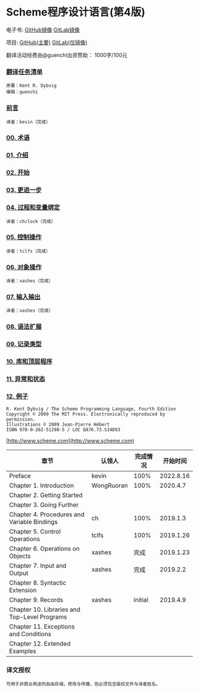 # Scheme程序设计语言(第4版)

电子书: [GitHub镜像](https://guenchi.github.io/TSPL) [GitLab镜像](https://guenchi.gitlab.io/TSPL)

项目: [GitHub(主要)](https://github.com/guenchi/TSPL) [GitLab(仅镜像)](https://gitlab.com/guenchi/TSPL)

翻译活动经费由@guenchi出资赞助： 1000字/100元

### [翻译任务清单](https://github.com/guenchi/TSPL/blob/master/work.md)

```
原著：Kent R. Dybvig
编辑：guenchi
```

### [前言](Perface.md)

```
译者：kevin（完成）
```

### [00. 术语](00.Terminology.md)

### [01. 介绍](01.Introduction.md)

### [02. 开始](02.GettingStarted.md)

### [03. 更进一步](03.GoingFurther.md)

### [04. 过程和变量绑定](04.ProceduresAndVariableBindings.md)

```
译者：chclock（完成）
```

### [05. 控制操作](05.ControlOperations.md)

```
译者：tclfs（完成）
```

### [06. 对象操作](06.OperationsOnObjects.md)

```
译者：xashes（完成）
```

### [07. 输入输出](07.InputAndOutput.md)

```
译者：xashes（完成）
```

### [08. 语法扩展](08.SyntacticExtension.md)

### [09. 记录类型](09.Records.md)

### [10. 库和顶层程序](10.LibrariesAndTop-LevelPrograms.md)

### [11. 异常和状态](11.ExceptionsAndConditions.md)

### [12. 例子](12.ExtendedExamples.md)


```
R. Kent Dybvig / The Scheme Programming Language, Fourth Edition
Copyright © 2009 The MIT Press. Electronically reproduced by permission.
Illustrations © 2009 Jean-Pierre Hébert
ISBN 978-0-262-51298-5 / LOC QA76.73.S34D93
```
[http://www.scheme.com](http://www.scheme.com)


| 章节                                          | 认领人 | 完成情况 | 开始时间 |
| --------------------------------------------- | ----- | ------ | ------- |
| Preface                                       |kevin|100%|2022.8.16|
| Chapter 1. Introduction                       |WongRuoran|100%|2020.4.7|
| Chapter 2. Getting Started                    ||||
| Chapter 3. Going Further                      ||||
| Chapter 4. Procedures and Variable Bindings   |ch|100%|2019.1.3|
| Chapter 5. Control Operations                 |tclfs|100%|2019.1.26|
| Chapter 6. Operations on Objects              |xashes|完成|2019.1.23|
| Chapter 7. Input and Output                   |xashes|完成|2019.2.2|
| Chapter 8. Syntactic Extension                ||||
| Chapter 9. Records                            |xashes|initial|2019.4.9|
| Chapter 10. Libraries and Top-Level Programs  ||||
| Chapter 11. Exceptions and Conditions         ||||
| Chapter 12. Extended Examples                 ||||


### 译文授权

```
可用于非商业用途的自由存储，修改与传播，但必须包含版权文件与译者姓名。
```
